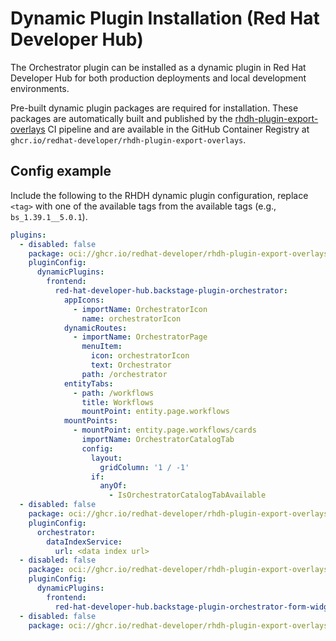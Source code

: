 # Dynamic Plugin Installation (Red Hat Developer Hub)

The Orchestrator plugin can be installed as a dynamic plugin in Red Hat Developer Hub for both production deployments and local development environments.

Pre-built dynamic plugin packages are required for installation. These packages are automatically built and published by the [rhdh-plugin-export-overlays](https://github.com/redhat-developer/rhdh-plugin-export-overlays) CI pipeline and are available in the GitHub Container Registry at `ghcr.io/redhat-developer/rhdh-plugin-export-overlays`.

## Config example

Include the following to the RHDH dynamic plugin configuration, replace `<tag>` with one of the available tags from the available tags (e.g., `bs_1.39.1__5.0.1`).

```yaml
plugins:
  - disabled: false
    package: oci://ghcr.io/redhat-developer/rhdh-plugin-export-overlays/red-hat-developer-hub-backstage-plugin-orchestrator:<tag>!red-hat-developer-hub-backstage-plugin-orchestrator
    pluginConfig:
      dynamicPlugins:
        frontend:
          red-hat-developer-hub.backstage-plugin-orchestrator:
            appIcons:
              - importName: OrchestratorIcon
                name: orchestratorIcon
            dynamicRoutes:
              - importName: OrchestratorPage
                menuItem:
                  icon: orchestratorIcon
                  text: Orchestrator
                path: /orchestrator
            entityTabs:
              - path: /workflows
                title: Workflows
                mountPoint: entity.page.workflows
            mountPoints:
              - mountPoint: entity.page.workflows/cards
                importName: OrchestratorCatalogTab
                config:
                  layout:
                    gridColumn: '1 / -1'
                  if:
                    anyOf:
                      - IsOrchestratorCatalogTabAvailable
  - disabled: false
    package: oci://ghcr.io/redhat-developer/rhdh-plugin-export-overlays/red-hat-developer-hub-backstage-plugin-orchestrator-backend:<tag>!red-hat-developer-hub-backstage-plugin-orchestrator-backend
    pluginConfig:
      orchestrator:
        dataIndexService:
          url: <data index url>
  - disabled: false
    package: oci://ghcr.io/redhat-developer/rhdh-plugin-export-overlays/red-hat-developer-hub-backstage-plugin-orchestrator-form-widgets:<tag>!red-hat-developer-hub-backstage-plugin-orchestrator-form-widgets
    pluginConfig:
      dynamicPlugins:
        frontend:
          red-hat-developer-hub.backstage-plugin-orchestrator-form-widgets: {}
  - disabled: false
    package: oci://ghcr.io/redhat-developer/rhdh-plugin-export-overlays/red-hat-developer-hub-backstage-plugin-scaffolder-backend-module-orchestrator:<tag>!red-hat-developer-hub-backstage-plugin-scaffolder-backend-module-orchestrator
```
